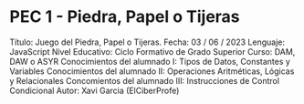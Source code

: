 # PEC 1 - Piedra, Papel o Tijeras
Título: Juego del Piedra, Papel o Tijeras.
Fecha: 03 / 06 / 2023
Lenguaje: JavaScript 
Nivel Educativo: Ciclo Formativo de Grado Superior
Curso: DAM, DAW o ASYR
Conocimientos del alumnado I: Tipos de Datos, Constantes y Variables 
Conocimientos del alumnado II: Operaciones Aritméticas, Lógicas y Relacionales
Concomientos del alumnado III: Instrucciones de Control Condicional
Autor: Xavi Garcia (ElCiberProfe)
